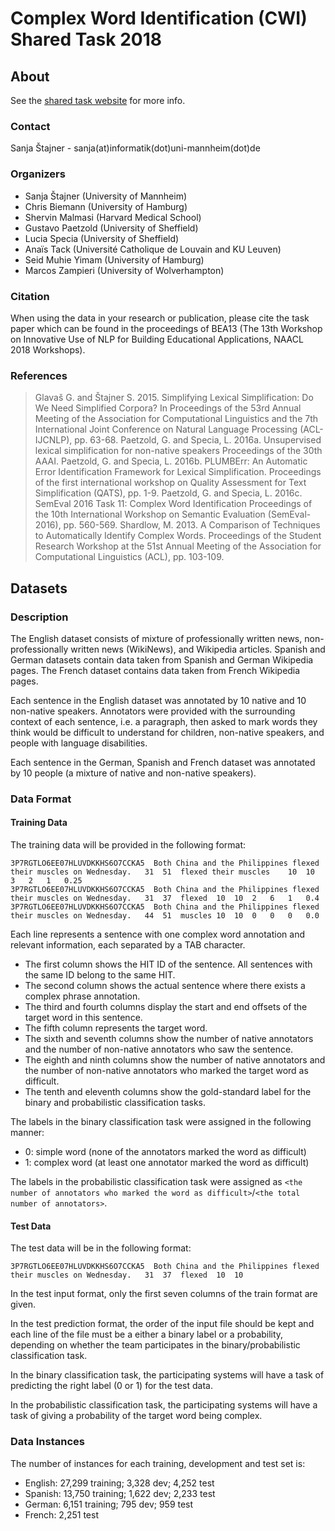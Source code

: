 Complex Word Identification (CWI) Shared Task 2018
==================================================

About
-----

See the [shared task website](http://sites.google.com/view/cwisharedtask2018/) for more info.

### Contact

Sanja Štajner - sanja(at)informatik(dot)uni-mannheim(dot)de

### Organizers

- Sanja Štajner (University of Mannheim)
- Chris Biemann (University of Hamburg)
- Shervin Malmasi (Harvard Medical School)
- Gustavo Paetzold (University of Sheffield)
- Lucia Specia (University of Sheffield)
- Anaïs Tack (Université Catholique de Louvain and KU Leuven)
- Seid Muhie Yimam (University of Hamburg)
- Marcos Zampieri (University of Wolverhampton)

### Citation

When using the data in your research or publication, please cite the task paper which can be found in the proceedings of BEA13 (The 13th Workshop on Innovative Use of NLP for Building Educational Applications, NAACL 2018 Workshops).

### References

> Glavaš G. and Štajner S. 2015. Simplifying Lexical Simplification: Do We Need Simplified Corpora? In Proceedings of the 53rd Annual Meeting of the Association for Computational Linguistics and the 7th International Joint Conference on Natural Language Processing (ACL-IJCNLP), pp. 63-68.
> Paetzold, G. and Specia, L. 2016a. Unsupervised lexical simplification for non-native speakers Proceedings of the 30th AAAI.
> Paetzold, G. and Specia, L. 2016b. PLUMBErr: An Automatic Error Identification Framework for Lexical Simplification. Proceedings of the first international workshop on Quality Assessment for Text Simplification (QATS), pp. 1-9.
> Paetzold, G. and Specia, L. 2016c. SemEval 2016 Task 11: Complex Word Identification Proceedings of the 10th International Workshop on Semantic Evaluation (SemEval-2016), pp. 560-569.
> Shardlow, M. 2013. A Comparison of Techniques to Automatically Identify Complex Words. Proceedings of the Student Research Workshop at the 51st Annual Meeting of the Association for Computational Linguistics (ACL), pp. 103-109.


Datasets
--------

### Description

The English dataset consists of mixture of professionally written news, non-professionally written news (WikiNews), and Wikipedia articles. Spanish and German datasets contain data taken from Spanish and German Wikipedia pages. The French dataset contains data taken from French Wikipedia pages.

Each sentence in the English dataset was annotated by 10 native and 10 non-native speakers. Annotators were provided with the surrounding context of each sentence, i.e. a paragraph, then asked to mark words they think would be difficult to understand for children, non-native speakers, and people with language disabilities.

Each sentence in the German, Spanish and French dataset was annotated by 10 people (a mixture of native and non-native speakers).


### Data Format

#### Training Data

The training data will be provided in the following format:

    3P7RGTLO6EE07HLUVDKKHS6O7CCKA5	Both China and the Philippines flexed their muscles on Wednesday.	31	51	flexed their muscles	10	10	3	2	1	0.25
    3P7RGTLO6EE07HLUVDKKHS6O7CCKA5	Both China and the Philippines flexed their muscles on Wednesday.	31	37	flexed	10	10	2	6	1	0.4
    3P7RGTLO6EE07HLUVDKKHS6O7CCKA5	Both China and the Philippines flexed their muscles on Wednesday.	44	51	muscles	10	10	0	0	0	0.0

Each line represents a sentence with one complex word annotation and relevant information, each separated by a TAB character.
- The first column shows the HIT ID of the sentence. All sentences with the same ID belong to the same HIT.
- The second column shows the actual sentence where there exists a complex phrase annotation.
- The third and fourth columns display the start and end offsets of the target word in this sentence.
- The fifth column represents the target word.
- The sixth and seventh columns show the number of native annotators and the number of non-native annotators who saw the sentence.
- The eighth and ninth columns show the number of native annotators and the number of non-native annotators who marked the target word as difficult.
- The tenth and eleventh columns show the gold-standard label for the binary and probabilistic classification tasks.

The labels in the binary classification task were assigned in the following manner:
- 0: simple word (none of the annotators marked the word as difficult)
- 1: complex word (at least one annotator marked the word as difficult)

The labels in the probabilistic classification task were assigned as `<the number of annotators who marked the word as difficult>`/`<the total number of annotators>`.

#### Test Data

The test data will be in the following format:

    3P7RGTLO6EE07HLUVDKKHS6O7CCKA5	Both China and the Philippines flexed their muscles on Wednesday.	31	37	flexed	10	10

In the test input format, only the first seven columns of the train format are given.

In the test prediction format, the order of the input file should be kept and each line of the file must be a either a binary label or a probability, depending on whether the team participates in the binary/probabilistic classification task.

In the binary classification task, the participating systems will have a task of predicting the right label (0 or 1) for the test data.

In the probabilistic classification task, the participating systems will have a task of giving a probability of the target word being complex.


### Data Instances

The number of instances for each training, development and test set is:

- English: 27,299 training; 3,328 dev; 4,252 test
- Spanish: 13,750 training; 1,622 dev; 2,233 test
- German: 6,151 training; 795 dev; 959 test
- French: 2,251 test

